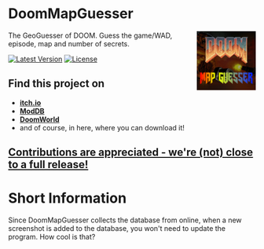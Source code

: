 # DoomMapGuesser
<img src="https://raw.githubusercontent.com/MF366-Coding/DoomMapGuesser/main/assets/full_logo.png" alt="DoomMapGuesser's logo" align="right" width="120" height="120">

The GeoGuesser of DOOM. Guess the game/WAD, episode, map and number of secrets.

[![Latest Version](https://img.shields.io/github/v/tag/MF366-Coding/DoomMapGuesser?color=%23000184)](https://github.com/MF366-Coding/DoomMapGuesser/releases/latest)
[![License](https://img.shields.io/github/license/MF366-Coding/DoomMapGuesser)](https://raw.githubusercontent.com/MF366-Coding/DommMapGuesser/main/LICENSE)
<!-- [![Documentation](https://img.shields.io/badge/old-now?label=docs%20status&color=%23000085)](https://mf366-coding.github.io/writerclassic.html#docs) -->

## Find this project on
* [**itch.io**](https://mf366.itch.io/doommapguesser)
* [**ModDB**](https://www.moddb.com/games/doommapguesser)
* [**DoomWorld**](https://www.doomworld.com/forum/topic/146388-doommapguesser-the-geoguesser-of-doom/?tab=comments#comment-2821321)
* and of course, in here, where you can download it!

## [Contributions are appreciated - we're (not) close to a full release!](https://github.com/MF366-Coding/DoomMapGuesser/blob/main/TODO.md)

# Short Information
Since DoomMapGuesser collects the database from online, when a new screenshot is added to the database, you won't need to update the program. How cool is that? 
